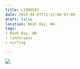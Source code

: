 ```yaml
---
title: L1000583
date: 2019-04-07T12:52:08-07:00
draft: false
location: Neah Bay, WA
tags:
- Neah Bay, WA
- landscapes
- surfing

---
```

![](https://d17enza3bfujl8.cloudfront.net/L1000583.jpg)
